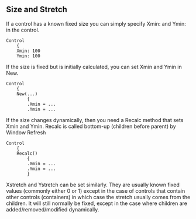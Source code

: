 ## Size and Stretch

If a control has a known fixed size you can simply specify Xmin: and Ymin: in the control.

``` suneido
Control
    {
    Xmin: 100
    Ymin: 100
```

If the size is fixed but is initially calculated, you can set Xmin and Ymin in New.

``` suneido
Control
    {
    New(...)
        {
        .Xmin = ...
        .Ymin = ...
```

If the size changes dynamically, then you need a Recalc method that sets Xmin and Ymin. Recalc is called bottom-up (children before parent) by Window Refresh

``` suneido
Control
    {
    Recalc()
        {
        .Xmin = ...
        .Ymin = ...
        }
```

Xstretch and Ystretch can be set similarly. They are usually known fixed values (commonly either 0 or 1) except in the case of controls that contain other controls (containers) in which case the stretch usually comes from the children. It will still normally be fixed, except in the case where children are added/removed/modified dynamically.